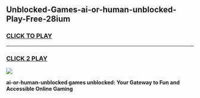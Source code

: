 
## Unblocked-Games-ai-or-human-unblocked-Play-Free-28ium
<h3>
<a href="https://premium76.site?title=ai-or-human-unblocked&ref=18A1">CLICK TO PLAY</a></h3>
<hr>

<h3>
<a href="https://premium76.site?title=ai-or-human-unblocked&ref=18A1">CLICK 2 PLAY</a>
  
</h3>

<a href="https://premium76.site?title=ai-or-human-unblocked&ref=18A1"><img src="https://clearcache.store/games.png"></a>


**ai-or-human-unblocked games unblocked: Your Gateway to Fun and Accessible Online Gaming**
